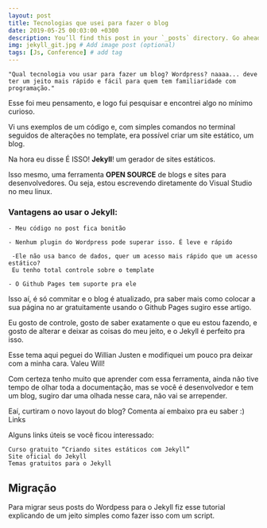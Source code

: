 ```yaml
---
layout: post
title: Tecnologias que usei para fazer o blog
date: 2019-05-25 00:03:00 +0300
description: You’ll find this post in your `_posts` directory. Go ahead and edit it and re-build the site to see your changes. # Add post description (optional)
img: jekyll_git.jpg # Add image post (optional)
tags: [Js, Conference] # add tag
---
```

    "Qual tecnologia vou usar para fazer um blog? Wordpress? naaaa... deve ter um jeito mais rápido e fácil para quem tem familiaridade com programação."

Esse foi meu pensamento, e logo fui pesquisar e encontrei algo no mínimo curioso.

Vi uns exemplos de um código e, com simples comandos no terminal seguidos de alterações no template, era possível criar um site estático, um blog.

Na hora eu disse É ISSO! **Jekyll**! um gerador de sites estáticos.

Isso mesmo, uma ferramenta **OPEN SOURCE** de blogs e sites para desenvolvedores. Ou seja, estou escrevendo diretamente do Visual Studio no meu linux.

### Vantagens ao usar o Jekyll:

    - Meu código no post fica bonitão

    - Nenhum plugin do Wordpress pode superar isso. É leve e rápido

     -Ele não usa banco de dados, quer um acesso mais rápido que um acesso estático? 
     Eu tenho total controle sobre o template

    - O Github Pages tem suporte pra ele

Isso aí, é só commitar e o blog é atualizado, pra saber mais como colocar a sua página no ar gratuitamente usando o Github Pages sugiro esse artigo.

Eu gosto de controle, gosto de saber exatamente o que eu estou fazendo, e gosto de alterar e deixar as coisas do meu jeito, e o Jekyll é perfeito pra isso.



Esse tema aqui peguei do Willian Justen e modifiquei um pouco pra deixar com a minha cara. Valeu Will!

Com certeza tenho muito que aprender com essa ferramenta, ainda não tive tempo de olhar toda a documentação, mas se você é desenvolvedor e tem um blog, sugiro dar uma olhada nesse cara, não vai se arrepender.

Eaí, curtiram o novo layout do blog? Comenta aí embaixo pra eu saber :)
Links

Alguns links úteis se você ficou interessado:

    Curso gratuito “Criando sites estáticos com Jekyll”
    Site oficial do Jekyll
    Temas gratuitos para o Jekyll

## Migração

Para migrar seus posts do Wordpess para o Jekyll fiz esse tutorial explicando de um jeito simples como fazer isso com um script.
